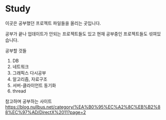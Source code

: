 # Study
이곳은 공부했던 프로젝트 파일들을 올리는 곳입니다.

공부가 끝나 업데이트가 안되는 프로젝트들도 있고 현재 공부중인 프로젝트들도 섞여있습니다.

공부할 것들  
1. DB  
2. 네트워크  
3. 그래픽스 다시공부  
4. 알고리즘, 자료구조  
5. 서버-클라이언트 동기화  
6. thread  

참고하며 공부하는 사이트 https://blog.nullbus.net/category/%EA%B0%95%EC%A2%8C%EB%B2%88%EC%97%AD/DirectX%2011?page=2
